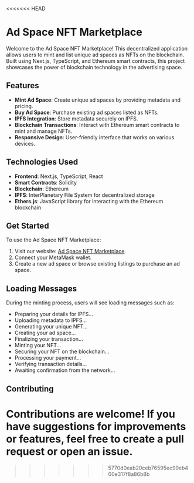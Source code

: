 <<<<<<< HEAD
# Ad Space NFT Marketplace

Welcome to the Ad Space NFT Marketplace! This decentralized application allows users to mint and list unique ad spaces as NFTs on the blockchain. Built using Next.js, TypeScript, and Ethereum smart contracts, this project showcases the power of blockchain technology in the advertising space.

## Features

- **Mint Ad Space**: Create unique ad spaces by providing metadata and pricing.
- **Buy Ad Space**: Purchase existing ad spaces listed as NFTs.
- **IPFS Integration**: Store metadata securely on IPFS.
- **Blockchain Transactions**: Interact with Ethereum smart contracts to mint and manage NFTs.
- **Responsive Design**: User-friendly interface that works on various devices.

## Technologies Used

- **Frontend**: Next.js, TypeScript, React
- **Smart Contracts**: Solidity
- **Blockchain**: Ethereum
- **IPFS**: InterPlanetary File System for decentralized storage
- **Ethers.js**: JavaScript library for interacting with the Ethereum blockchain

## Get Started

To use the Ad Space NFT Marketplace:

1. Visit our website: [Ad Space NFT Marketplace](https://ads-dapp.vercel.app/).
2. Connect your MetaMask wallet.
3. Create a new ad space or browse existing listings to purchase an ad space.

## Loading Messages

During the minting process, users will see loading messages such as:
- Preparing your details for IPFS...
- Uploading metadata to IPFS...
- Generating your unique NFT...
- Creating your ad space...
- Finalizing your transaction...
- Minting your NFT...
- Securing your NFT on the blockchain...
- Processing your payment...
- Verifying transaction details...
- Awaiting confirmation from the network...

## Contributing

Contributions are welcome! If you have suggestions for improvements or features, feel free to create a pull request or open an issue.
=======
>>>>>>> 5770d0eab20ceb76595ec99eb400e317f8a86b8b

